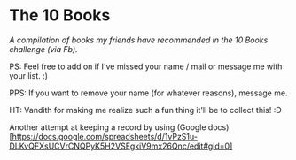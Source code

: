 The 10 Books
============

_A compilation of books my friends have recommended in the 10 Books challenge (via Fb)._

PS: Feel free to add on if I've missed your name / mail or message me with your list. :)

PPS: If you want to remove your name (for whatever reasons), message me.

HT: Vandith for making me realize such a fun thing it'll be to collect this! :D

Another attempt at keeping a record by using (Google docs) [https://docs.google.com/spreadsheets/d/1vPzS1u-DLKvQFXsUCVrCNQPyK5H2VSEgkiV9mx26Qnc/edit#gid=0]
